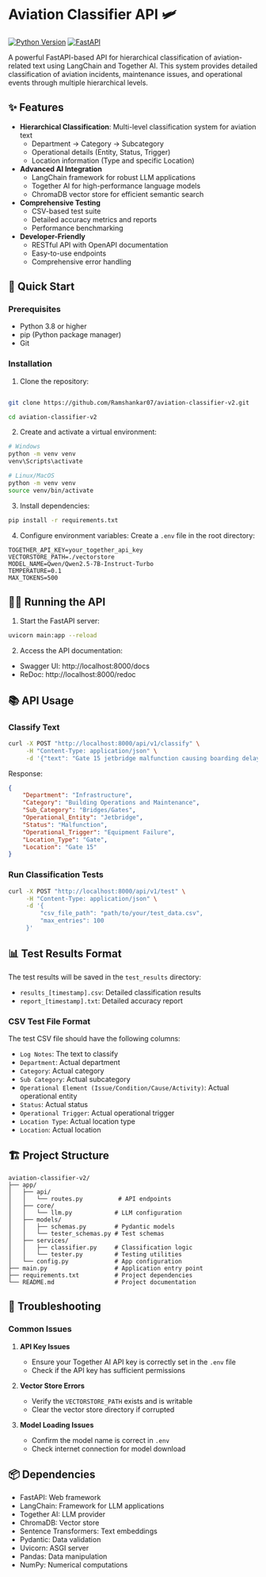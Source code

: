 # Aviation Classifier API 🛩️

[![Python Version](https://img.shields.io/badge/python-3.8%2B-blue)](https://www.python.org/downloads/)
[![FastAPI](https://img.shields.io/badge/FastAPI-0.100.0-green)](https://fastapi.tiangolo.com/)

A powerful FastAPI-based API for hierarchical classification of aviation-related text using LangChain and Together AI. This system provides detailed classification of aviation incidents, maintenance issues, and operational events through multiple hierarchical levels.

## ✨ Features

- **Hierarchical Classification**: Multi-level classification system for aviation text
  - Department → Category → Subcategory
  - Operational details (Entity, Status, Trigger)
  - Location information (Type and specific Location)
- **Advanced AI Integration**
  - LangChain framework for robust LLM applications
  - Together AI for high-performance language models
  - ChromaDB vector store for efficient semantic search
- **Comprehensive Testing**
  - CSV-based test suite
  - Detailed accuracy metrics and reports
  - Performance benchmarking
- **Developer-Friendly**
  - RESTful API with OpenAPI documentation
  - Easy-to-use endpoints
  - Comprehensive error handling

## 🚀 Quick Start

### Prerequisites

- Python 3.8 or higher
- pip (Python package manager)
- Git

### Installation

1. Clone the repository:
```bash

git clone https://github.com/Ramshankar07/aviation-classifier-v2.git

cd aviation-classifier-v2
```

2. Create and activate a virtual environment:
```bash
# Windows
python -m venv venv
venv\Scripts\activate

# Linux/MacOS
python -m venv venv
source venv/bin/activate
```

3. Install dependencies:
```bash
pip install -r requirements.txt
```

4. Configure environment variables:
Create a `.env` file in the root directory:
```env
TOGETHER_API_KEY=your_together_api_key
VECTORSTORE_PATH=./vectorstore
MODEL_NAME=Qwen/Qwen2.5-7B-Instruct-Turbo
TEMPERATURE=0.1
MAX_TOKENS=500
```

## 🏃‍♂️ Running the API

1. Start the FastAPI server:
```bash
uvicorn main:app --reload
```

2. Access the API documentation:
- Swagger UI: http://localhost:8000/docs
- ReDoc: http://localhost:8000/redoc

## 📚 API Usage

### Classify Text

```bash
curl -X POST "http://localhost:8000/api/v1/classify" \
     -H "Content-Type: application/json" \
     -d '{"text": "Gate 15 jetbridge malfunction causing boarding delays"}'
```

Response:
```json
{
    "Department": "Infrastructure",
    "Category": "Building Operations and Maintenance",
    "Sub_Category": "Bridges/Gates",
    "Operational_Entity": "Jetbridge",
    "Status": "Malfunction",
    "Operational_Trigger": "Equipment Failure",
    "Location_Type": "Gate",
    "Location": "Gate 15"
}
```

### Run Classification Tests

```bash
curl -X POST "http://localhost:8000/api/v1/test" \
     -H "Content-Type: application/json" \
     -d '{
         "csv_file_path": "path/to/your/test_data.csv",
         "max_entries": 100
     }'
```

## 📊 Test Results Format

The test results will be saved in the `test_results` directory:
- `results_[timestamp].csv`: Detailed classification results
- `report_[timestamp].txt`: Detailed accuracy report

### CSV Test File Format

The test CSV file should have the following columns:
- `Log Notes`: The text to classify
- `Department`: Actual department
- `Category`: Actual category
- `Sub Category`: Actual subcategory
- `Operational Element (Issue/Condition/Cause/Activity)`: Actual operational entity
- `Status`: Actual status
- `Operational Trigger`: Actual operational trigger
- `Location Type`: Actual location type
- `Location`: Actual location

## 🏗️ Project Structure

```
aviation-classifier-v2/
├── app/
│   ├── api/
│   │   └── routes.py          # API endpoints
│   ├── core/
│   │   └── llm.py            # LLM configuration
│   ├── models/
│   │   ├── schemas.py        # Pydantic models
│   │   └── tester_schemas.py # Test schemas
│   ├── services/
│   │   ├── classifier.py     # Classification logic
│   │   └── tester.py         # Testing utilities
│   └── config.py             # App configuration
├── main.py                   # Application entry point
├── requirements.txt          # Project dependencies
└── README.md                 # Project documentation
```

## 🔧 Troubleshooting

### Common Issues

1. **API Key Issues**
   - Ensure your Together AI API key is correctly set in the `.env` file
   - Check if the API key has sufficient permissions

2. **Vector Store Errors**
   - Verify the `VECTORSTORE_PATH` exists and is writable
   - Clear the vector store directory if corrupted

3. **Model Loading Issues**
   - Confirm the model name is correct in `.env`
   - Check internet connection for model download


## 📦 Dependencies

- FastAPI: Web framework
- LangChain: Framework for LLM applications
- Together AI: LLM provider
- ChromaDB: Vector store
- Sentence Transformers: Text embeddings
- Pydantic: Data validation
- Uvicorn: ASGI server
- Pandas: Data manipulation
- NumPy: Numerical computations
